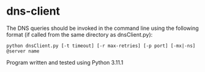 # dns-client
The DNS queries should be invoked in the command line using the following format (if called from the same directory as dnsClient.py):

``` python dnsClient.py [-t timeout] [-r max-retries] [-p port] [-mx|-ns] @server name ```




Program written and tested using Python 3.11.1
